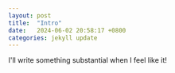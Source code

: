 ```yaml
---
layout: post
title:  "Intro"
date:   2024-06-02 20:58:17 +0800
categories: jekyll update
---
```


I'll write something substantial when I feel like it!